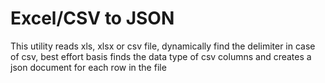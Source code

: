 # Excel/CSV to JSON

This utility reads xls, xlsx or csv file, dynamically find the delimiter in case of csv, best effort basis finds the data type of csv columns and creates a json document for each row in the file
